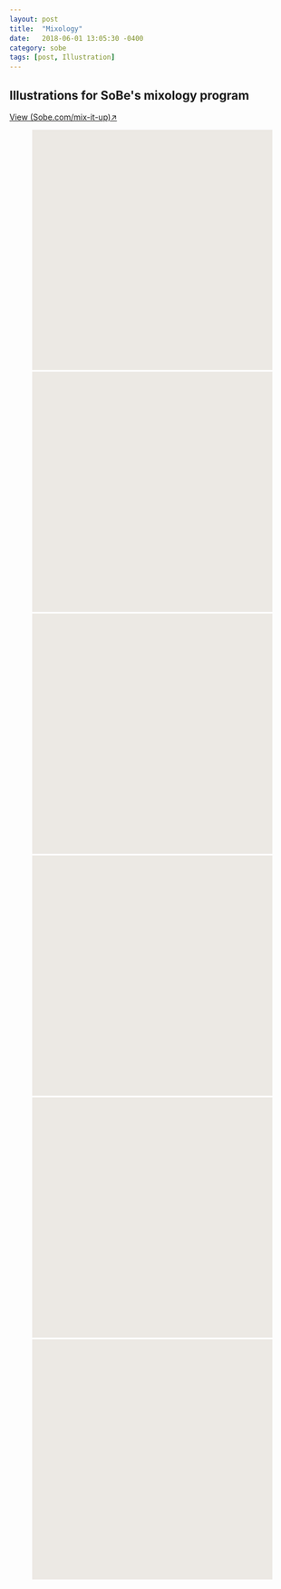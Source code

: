 ```yaml
---
layout: post
title:  "Mixology"
date:   2018-06-01 13:05:30 -0400
category: sobe
tags: [post, Illustration]
---
```

<div class="post-info">
  <div class="headline">
    <h2>Illustrations for SoBe's mixology program</h2>
    <a href="http://sobe.com/mix-it-up/"><span>View (Sobe.com/mix-it-up)↗</span></a>
  </div>
  <div class="post-intro">
    <p></p>
  </div>
</div>
<figure class="img-grid fourths">
  <img class="lazy full" src="/assets/media/sobe/mix_placeholder.svg" data-src="/assets/media/sobe/mix_thursday-punch.jpg">
  <img class="lazy one-half" src="/assets/media/sobe/mix_placeholder.svg" data-src="/assets/media/sobe/mix_sobe-and-chill.jpg">
  <img class="lazy one-half" src="/assets/media/sobe/mix_placeholder.svg" data-src="/assets/media/sobe/mix_sidewalk-surfer.jpg">
  <img class="lazy full" src="/assets/media/sobe/mix_placeholder.svg" data-src="/assets/media/sobe/mix_citrus-stroke.jpg">
  <img class="lazy one-half" src="/assets/media/sobe/mix_placeholder.svg" data-src="/assets/media/sobe/mix_saturday-gladiator.jpg">
  <img class="lazy one-half" src="/assets/media/sobe/mix_placeholder.svg" data-src="/assets/media/sobe/mix_laughing-lizard.jpg">
</figure>
